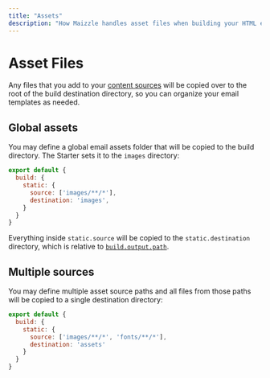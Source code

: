 ```yaml
---
title: "Assets"
description: "How Maizzle handles asset files when building your HTML emails."
---
```


# Asset Files

Any files that you add to your [content sources](/docs/configuration/build#content) will be copied over to the root of the build destination directory, so you can organize your email templates as needed.

## Global assets

You may define a global email assets folder that will be copied to the build directory. The Starter sets it to the `images` directory:

```js [config.js]
export default {
  build: {
    static: {
      source: ['images/**/*'],
      destination: 'images',
    }
  }
}
```

Everything inside `static.source` will be copied to the `static.destination` directory, which is relative to [`build.output.path`](/docs/configuration/build#path).

## Multiple sources

You may define multiple asset source paths and all files from those paths will be copied to a single destination directory:

```js [config.js]
export default {
  build: {
    static: {
      source: ['images/**/*', 'fonts/**/*'],
      destination: 'assets'
    }
  }
}
```
